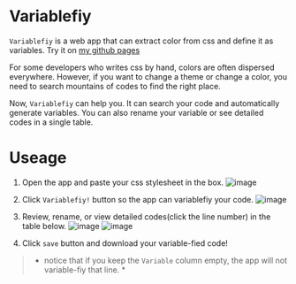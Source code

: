# Variablefiy
`Variablefiy` is a web app that can extract color from css and define it as variables.
Try it on [my github pages](https://berniehuang2008.github.io/variablefiy/main.html)

For some developers who writes css by hand, colors are often dispersed everywhere.
However, if you want to change a theme or change a color, you need to search mountains of codes to find the right place.

Now, `Variablefiy` can help you. It can search your code and automatically generate variables.
You can also rename your variable or see detailed codes in a single table.

# Useage
1. Open the app and paste your css stylesheet in the box.
![image](https://github.com/BernieHuang2008/variablefiy/assets/88757735/47eb3097-e386-4b8e-bafd-779d9a4be888)

2. Click `Variablefiy!` button so the app can variablefiy your code.
![image](https://github.com/BernieHuang2008/variablefiy/assets/88757735/b93a557b-cd30-4fd3-b59d-ae70024567c0)

4. Review, rename, or view detailed codes(click the line number) in the table below.
![image](https://github.com/BernieHuang2008/variablefiy/assets/88757735/145e9a53-b47a-4f69-b2c9-6d9b9bdc5432)
![image](https://github.com/BernieHuang2008/variablefiy/assets/88757735/a1f62fe9-8b76-4827-bd5f-8bf2aea940e4)

5. Click `save` button and download your variable-fied code!


> * notice that if you keep the `Variable` column empty, the app will not variable-fiy that line. *

